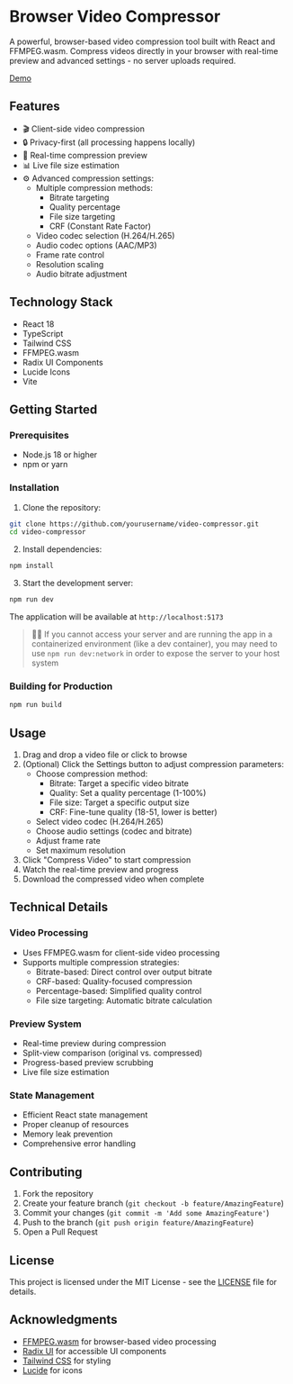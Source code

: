 # Browser Video Compressor

A powerful, browser-based video compression tool built with React and FFMPEG.wasm. Compress videos directly in your browser with real-time preview and advanced settings - no server uploads required.

[Demo](https://compress.addy.ie)

## Features

- 🎬 Client-side video compression
- 🔒 Privacy-first (all processing happens locally)
- 👀 Real-time compression preview
- 📊 Live file size estimation
- ⚙️ Advanced compression settings:
  - Multiple compression methods:
    - Bitrate targeting
    - Quality percentage
    - File size targeting
    - CRF (Constant Rate Factor)
  - Video codec selection (H.264/H.265)
  - Audio codec options (AAC/MP3)
  - Frame rate control
  - Resolution scaling
  - Audio bitrate adjustment

## Technology Stack

- React 18
- TypeScript
- Tailwind CSS
- FFMPEG.wasm
- Radix UI Components
- Lucide Icons
- Vite

## Getting Started

### Prerequisites

- Node.js 18 or higher
- npm or yarn

### Installation

1. Clone the repository:
```bash
git clone https://github.com/yourusername/video-compressor.git
cd video-compressor
```

2. Install dependencies:
```bash
npm install
```

3. Start the development server:
```bash
npm run dev
```

The application will be available at `http://localhost:5173`

> 💁‍♀️ If you cannot access your server and are running the app in a containerized environment (like a dev container), you may need to use `npm run dev:network` in order to expose the server to your host system

### Building for Production

```bash
npm run build
```

## Usage

1. Drag and drop a video file or click to browse
2. (Optional) Click the Settings button to adjust compression parameters:
   - Choose compression method:
     - Bitrate: Target a specific video bitrate
     - Quality: Set a quality percentage (1-100%)
     - File size: Target a specific output size
     - CRF: Fine-tune quality (18-51, lower is better)
   - Select video codec (H.264/H.265)
   - Choose audio settings (codec and bitrate)
   - Adjust frame rate
   - Set maximum resolution
3. Click "Compress Video" to start compression
4. Watch the real-time preview and progress
5. Download the compressed video when complete

## Technical Details

### Video Processing

- Uses FFMPEG.wasm for client-side video processing
- Supports multiple compression strategies:
  - Bitrate-based: Direct control over output bitrate
  - CRF-based: Quality-focused compression
  - Percentage-based: Simplified quality control
  - File size targeting: Automatic bitrate calculation

### Preview System

- Real-time preview during compression
- Split-view comparison (original vs. compressed)
- Progress-based preview scrubbing
- Live file size estimation

### State Management

- Efficient React state management
- Proper cleanup of resources
- Memory leak prevention
- Comprehensive error handling

## Contributing

1. Fork the repository
2. Create your feature branch (`git checkout -b feature/AmazingFeature`)
3. Commit your changes (`git commit -m 'Add some AmazingFeature'`)
4. Push to the branch (`git push origin feature/AmazingFeature`)
5. Open a Pull Request

## License

This project is licensed under the MIT License - see the [LICENSE](LICENSE) file for details.

## Acknowledgments

- [FFMPEG.wasm](https://github.com/ffmpegwasm/ffmpeg.wasm) for browser-based video processing
- [Radix UI](https://www.radix-ui.com/) for accessible UI components
- [Tailwind CSS](https://tailwindcss.com) for styling
- [Lucide](https://lucide.dev) for icons